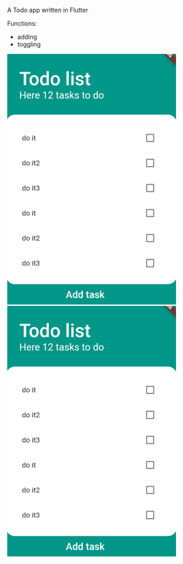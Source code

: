 A Todo app written in Flutter

Functions: 
- adding 
- toggling

![Alt text](/assets/1.png "screen1")
![Alt text](/assets/1.png "screen2")

